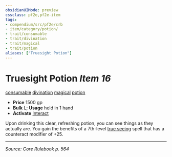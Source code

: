 ```yaml
---
obsidianUIMode: preview
cssclass: pf2e,pf2e-item
tags:
- compendium/src/pf2e/crb
- item/category/potion/
- trait/consumable
- trait/divination
- trait/magical
- trait/potion
aliases: ["Truesight Potion"]
---
```

# Truesight Potion *Item 16*  
[consumable](consumable.md "Consumable Item Trait")  [divination](divination.md "Divination School Trait")  [magical](magical.md "Magical Item Trait")  [potion](potion.md "Potion Item Trait")  

- **Price** 1500 gp
- **Bulk** L; **Usage** held in 1 hand
- **Activate** [Interact](interact.md)

Upon drinking this clear, refreshing potion, you can see things as they actually are. You gain the benefits of a 7th-level [true seeing](true-seeing.md) spell that has a counteract modifier of +25.


---
*Source: Core Rulebook p. 564*